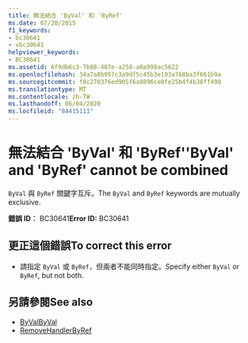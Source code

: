```yaml
---
title: 無法結合 'ByVal' 和 'ByRef'
ms.date: 07/20/2015
f1_keywords:
- bc30641
- vbc30641
helpviewer_keywords:
- BC30641
ms.assetid: 6f9db6c3-7b88-407e-a258-a0a998ac5622
ms.openlocfilehash: 34a7a8b957c3a9df5c45b3e193a768ba3f661b9a
ms.sourcegitcommit: f8c270376ed905f6a8896ce0fe25b4f4b38ff498
ms.translationtype: MT
ms.contentlocale: zh-TW
ms.lasthandoff: 06/04/2020
ms.locfileid: "84415111"
---
```

# <a name="byval-and-byref-cannot-be-combined"></a><span data-ttu-id="21f77-102">無法結合 'ByVal' 和 'ByRef'</span><span class="sxs-lookup"><span data-stu-id="21f77-102">'ByVal' and 'ByRef' cannot be combined</span></span>
<span data-ttu-id="21f77-103">`ByVal` 與 `ByRef` 關鍵字互斥。</span><span class="sxs-lookup"><span data-stu-id="21f77-103">The `ByVal` and `ByRef` keywords are mutually exclusive.</span></span>  
  
 <span data-ttu-id="21f77-104">**錯誤 ID︰** BC30641</span><span class="sxs-lookup"><span data-stu-id="21f77-104">**Error ID:** BC30641</span></span>  
  
## <a name="to-correct-this-error"></a><span data-ttu-id="21f77-105">更正這個錯誤</span><span class="sxs-lookup"><span data-stu-id="21f77-105">To correct this error</span></span>  
  
- <span data-ttu-id="21f77-106">請指定 `ByVal` 或 `ByRef`，但兩者不能同時指定。</span><span class="sxs-lookup"><span data-stu-id="21f77-106">Specify either `ByVal` or `ByRef`, but not both.</span></span>  
  
## <a name="see-also"></a><span data-ttu-id="21f77-107">另請參閱</span><span class="sxs-lookup"><span data-stu-id="21f77-107">See also</span></span>

- [<span data-ttu-id="21f77-108">ByVal</span><span class="sxs-lookup"><span data-stu-id="21f77-108">ByVal</span></span>](../language-reference/modifiers/byval.md)
- [<span data-ttu-id="21f77-109">RemoveHandler</span><span class="sxs-lookup"><span data-stu-id="21f77-109">ByRef</span></span>](../language-reference/modifiers/byref.md)
